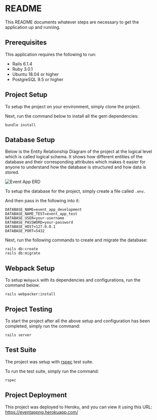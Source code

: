 # README

This README documents whatever steps are necessary to get the application up and running.


## Prerequisites

This application requires the following to run:

* Rails 6.1.4
* Ruby 3.0.1
* Ubuntu 18.04 or higher
* PostgreSQL 9.5 or higher


## Project Setup

To setup the project on your environment, simply clone the project.

Next, run the command below to install all the gem dependencies:

    bundle install


## Database Setup

Below is the Entity Relationship Diagram of the project at the logical level which is called logical schema. It shows how different entities of the database and their corresponding attributes which makes it easier for anyone to understand how the database is structured and how data is stored.

![Event App ERD](https://user-images.githubusercontent.com/19772307/125204636-1c13a580-e276-11eb-8e11-ba737fbf5a02.png)

To setup the database for the project, simply create a file called `.env`.

And then pass in the following into it:

    DATABASE_NAME=event_app_development
    DATABASE_NAME_TEST=event_app_test
    DATABASE_USER=your-username
    DATABASE_PASSWORD=your-password
    DATABASE_HOST=127.0.0.1
    DATABASE_PORT=5432

Next, run the following commands to create and migrate the database:

    rails db:create
    rails db:migrate


## Webpack Setup
To setup `Webpack` with its dependencies and configurations, run the command below:

    rails webpacker:install


## Project Testing

To start the project after all the above setup and configuration has been completed, simply run the command:

    rails server


## Test Suite

The project was setup with [rspec](https://github.com/rspec/rspec-rails) test suite.

To run the test suite, simply run the command:

    rspec


## Project Deployment

This project was deployed to Heroku, and you can view it using this URL:
https://eventappng.herokuapp.com/